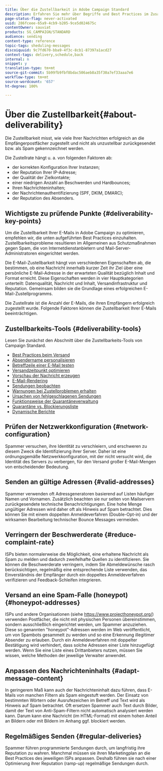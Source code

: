 ```yaml
---
title: Über die Zustellbarkeit in Adobe Campaign Standard
description: Erfahren Sie mehr über Begriffe und Best Practices im Zusammenhang mit der Zustellbarkeit sowie über die Werkzeuge zur Versandoptimierung in Adobe Campaign Standard.
page-status-flag: never-activated
uuid: 286fceee-65a9-4cb9-b205-9ce5d024675c
contentOwner: sauviat
products: SG_CAMPAIGN/STANDARD
audience: sending
content-type: reference
topic-tags: sheduling-messages
discoiquuid: 9c7fd670-bba9-4f3c-8cb1-87397a1acd27
context-tags: delivery,schedule,back
internal: n
snippet: y
translation-type: tm+mt
source-git-commit: 5b99fb9fbf8bdac506aeb8a35f30a7ef33aaa7e6
workflow-type: tm+mt
source-wordcount: '657'
ht-degree: 100%

---
```



# Über die Zustellbarkeit{#about-deliverability}

Die Zustellbarkeit misst, wie viele Ihrer Nachrichten erfolgreich an die Empfängerpostfächer zugestellt und nicht als unzustellbar zurückgesendet bzw. als Spam gekennzeichnet werden.

Die Zustellrate hängt u. a. von folgenden Faktoren ab:

* der korrekten Konfiguration Ihrer Instanzen;
* der Reputation Ihrer IP-Adresse;
* der Qualität der Zielkontakte;
* einer niedrigen Anzahl an Beschwerden und Hardbounces;
* Ihren Nachrichteninhalten;
* der Nachrichtenauthentifizierung (SPF, DKIM, DMARC);
* der Reputation des Absenders.

## Wichtigste zu prüfende Punkte {#deliverability-key-points}

Um die Zustellbarkeit Ihrer E-Mails in Adobe Campaign zu optimieren, empfehlen wir, die unten aufgeführten Best Practices einzuhalten. Zustellbarkeitsprobleme resultieren im Allgemeinen aus Schutzmaßnahmen gegen Spam, die von Internetdienstanbietern und Mail-Server-Administratoren eingerichtet werden.

Die E-Mail-Zustellbarkeit hängt von verschiedenen Eigenschaften ab, die bestimmen, ob eine Nachricht innerhalb kurzer Zeit ihr Ziel über eine persönliche E-Mail-Adresse in der erwarteten Qualität bezüglich Inhalt und Format erreicht. Diese Eigenschaften werden in vier Hauptkategorien unterteilt: Datenqualität, Nachricht und Inhalt, Versandinfrastruktur und Reputation. Gemeinsam bilden sie die Grundlage eines erfolgreichen E-Mail-Zustellprogramms.

Die Zustellrate ist die Anzahl der E-Mails, die ihren Empfängern erfolgreich zugestellt wurde.
Folgende Faktoren können die Zustellbarkeit Ihrer E-Mails beeinträchtigen.

## Zustellbarkeits-Tools {#deliverability-tools}

Lesen Sie zunächst den Abschnitt über die Zustellbarkeits-Tools von Campaign Standard.
* [Best Practices beim Versand](../../sending/using/delivery-best-practices.md)
* [Absendername personalisieren](../../designing/using/personalization.md#personalizing-the-sender)
* [Betreffzeile einer E-Mail testen](../../sending/using/testing-subject-line-email.md)
* [Versandzeitpunkt optimieren](../../sending/using/optimizing-the-sending-time.md)
* [Vorschau der Nachricht erzeugen](../../sending/using/previewing-messages.md)
* [E-Mail-Rendering](../../sending/using/email-rendering.md)
* [Sendungen beobachten](../../sending/using/monitoring-a-delivery.md)
* [Warnungen bei Zustellproblemen erhalten](../../sending/using/receiving-alerts-when-failures-happen.md)
* [Ursachen von fehlgeschlagenen Sendungen](../../sending/using/understanding-delivery-failures.md)
* [Funktionsweise der Quarantäneverwaltung](../../sending/using/understanding-quarantine-management.md)
* [Quarantäne vs. Blockierungsliste](../../sending/using/understanding-quarantine-management.md#quarantine-vs-denylist)
* [Dynamische Berichte](../../reporting/using/about-dynamic-reports.md)

## Prüfen der Netzwerkkonfiguration {#network-configuration}

Spammer versuchen, ihre Identität zu verschleiern, und erschweren zu diesem Zweck die Identifizierung ihrer Server. Daher ist eine ordnungsgemäße Netzwerkkonfiguration, mit der nicht versucht wird, die Identität des Servers zu verbergen, für den Versand großer E-Mail-Mengen von entscheidender Bedeutung.

## Senden an gültige Adressen {#valid-addresses}

Spammer verwenden oft Adressgeneratoren basierend auf Listen häufiger Namen und Vornamen. Zusätzlich beachten sie nur selten von Mailservern zurückgesendete technische Benachrichtigungen. Eine hohe Menge ungültiger Adressen wird daher oft als Hinweis auf Spam betrachtet. Dies können Sie mit einem doppelten Anmeldeverfahren (Double-Opt-in) und der wirksamen Bearbeitung technischer Bounce Messages vermeiden.

## Verringern der Beschwerderate {#reduce-complaint-rate}

ISPs bieten normalerweise die Möglichkeit, eine erhaltene Nachricht als Spam zu melden und dadurch zweifelhafte Quellen zu identifizieren. Sie können die Beschwerderate verringern, indem Sie Abmeldewünsche rasch berücksichtigen, regelmäßig eine entsprechende Liste verwenden, das Einverständnis der Empfänger durch ein doppeltes Anmeldeverfahren verifizieren und Feedback-Schleifen integrieren.

## Versand an eine Spam-Falle (honeypot){#honeypot-addresses}

ISPs und andere Organisationen (siehe https://www.projecthoneypot.org/) verwenden Postfächer, die nicht mit physischen Personen übereinstimmen, sondern ausschließlich eingerichtet werden, um Spammer anzuziehen. Diese so genannten &quot;honeypot&quot;-Adressen werden im Web veröffentlicht, um von Spambots gesammelt zu werden und so eine Erkennung illegitimer Absender zu erlauben. Durch ein Anmeldeverfahren mit doppelter Bestätigung wird verhindert, dass solche Adressen einer Liste hinzugefügt werden. Wenn Sie eine Liste eines Drittanbieters nutzen, müssen Sie wissen, welche Methoden der jeweilige Verwalter anwendet.

## Anpassen des Nachrichteninhalts {#adapt-message-content}

In geringerem Maß kann auch der Nachrichteninhalt dazu führen, dass E-Mails von manchen Filtern als Spam eingestuft werden. Der Einsatz von bestimmten Wörtern oder Ausrufezeichen im Betreff und Text wird als Hinweis auf Spam betrachtet. Oft ersetzen Spammer auch Text durch Bilder, damit der Text von Anti-Spam-Filtern nicht automatisch analysiert werden kann. Darum kann eine Nachricht (im HTML-Format) mit einem hohen Anteil an Bildern oder mit Bildern im Anhang ggf. blockiert werden.

## Regelmäßiges Senden {#regular-deliveries}

Spammer führen programmierte Sendungen durch, um langfristig ihre Reputation zu wahren. Manchmal müssen sie ihren Marketingplan an die Best Practices des jeweiligen ISPs anpassen. Deshalb führen sie nach einer Optimierung ihrer Reputation (ramp-up) regelmäßige Sendungen durch.
